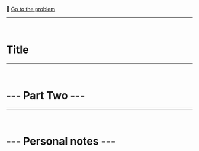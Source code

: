 🔗 [Go to the problem](https://adventofcode.com/%1/day/%2)
<br />

---
<br />

# Title

---
<br />

# --- Part Two ---

---
<br />

# --- Personal notes ---